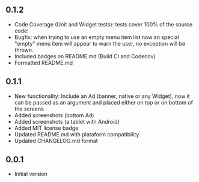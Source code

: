 ## 0.1.2
- Code Coverage (Unit and Widget tests): tests cover 100% of the source code!
- Bugfix: when trying to use an empty menu item list now an special "empty" menu item will appear to warn the user, no exception will be thrown.
- Included badges on README.md (Build CI and Codecov)
- Formatted README.md

## 0.1.1
- New functionality: Include an Ad (banner, native or any Widget), now it can be passed as an argument and placed either on top or on bottom of the screens
- Added screenshots (bottom Ad)
- Added screenshots (a tablet with Android)
- Added MIT license badge
- Updated README.md with plataform compatibility
- Updated CHANGELOG.md format

## 0.0.1
- Initial version